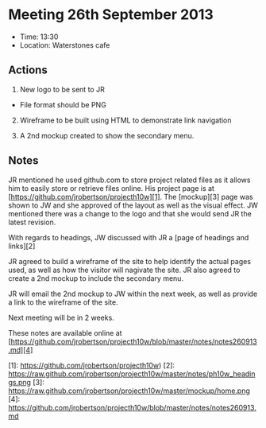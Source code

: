 # Meeting 26th September 2013

* Time: 13:30
* Location: Waterstones cafe

## Actions

1. New logo to be sent to JR
 * File format should be PNG

2. Wireframe to be built using HTML to demonstrate link navigation

3. A 2nd mockup created to show the secondary menu.

## Notes

JR mentioned he used github.com to store project related files as it allows him to easily store or retrieve files online. His project page is at [https://github.com/jrobertson/projecth10w][1]. The [mockup][3] page was shown to JW and she approved of the layout as well as the visual effect. JW mentioned there was a change to the logo and that she would send JR the latest revision.

With regards to headings, JW discussed with JR a [page of headings and links][2]

JR agreed to build a wireframe of the site to help identify the actual pages used, as well as how the visitor will nagivate the site. JR also agreed to create a 2nd mockup to include the secondary menu.

JR will email the 2nd mockup to JW within the next week, as well as provide a link to the wireframe of the site.

Next meeting will be in 2 weeks.

These notes are available online at [https://github.com/jrobertson/projecth10w/blob/master/notes/notes260913.md][4]

[1]: https://github.com/jrobertson/projecth10w)
[2]: https://raw.github.com/jrobertson/projecth10w/master/notes/ph10w_headings.png
[3]: https://raw.github.com/jrobertson/projecth10w/master/mockup/home.png
[4]: https://github.com/jrobertson/projecth10w/blob/master/notes/notes260913.md
